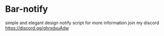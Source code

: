 # Bar-notify
simple and elegant design notify script
for more information join my discord https://discord.gg/ghrxdxuAdw
